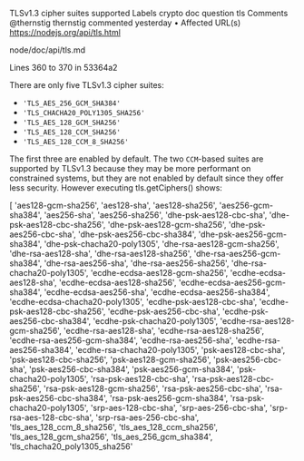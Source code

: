TLSv1.3 cipher suites supported
Labels
crypto
doc
question
tls
Comments
@thernstig thernstig commented yesterday • 
Affected URL(s)
https://nodejs.org/api/tls.html

node/doc/api/tls.md

Lines 360 to 370 in 53364a2

 There are only five TLSv1.3 cipher suites: 
  
 * `'TLS_AES_256_GCM_SHA384'` 
 * `'TLS_CHACHA20_POLY1305_SHA256'` 
 * `'TLS_AES_128_GCM_SHA256'` 
 * `'TLS_AES_128_CCM_SHA256'` 
 * `'TLS_AES_128_CCM_8_SHA256'` 
  
 The first three are enabled by default. The two `CCM`-based suites are supported 
 by TLSv1.3 because they may be more performant on constrained systems, but they 
 are not enabled by default since they offer less security. 
However executing tls.getCiphers() shows:

[
  'aes128-gcm-sha256',
  'aes128-sha',
  'aes128-sha256',
  'aes256-gcm-sha384',
  'aes256-sha',
  'aes256-sha256',
  'dhe-psk-aes128-cbc-sha',
  'dhe-psk-aes128-cbc-sha256',
  'dhe-psk-aes128-gcm-sha256',
  'dhe-psk-aes256-cbc-sha',
  'dhe-psk-aes256-cbc-sha384',
  'dhe-psk-aes256-gcm-sha384',
  'dhe-psk-chacha20-poly1305',
  'dhe-rsa-aes128-gcm-sha256',
  'dhe-rsa-aes128-sha',
  'dhe-rsa-aes128-sha256',
  'dhe-rsa-aes256-gcm-sha384',
  'dhe-rsa-aes256-sha',
  'dhe-rsa-aes256-sha256',
  'dhe-rsa-chacha20-poly1305',
  'ecdhe-ecdsa-aes128-gcm-sha256',
  'ecdhe-ecdsa-aes128-sha',
  'ecdhe-ecdsa-aes128-sha256',
  'ecdhe-ecdsa-aes256-gcm-sha384',
  'ecdhe-ecdsa-aes256-sha',
  'ecdhe-ecdsa-aes256-sha384',
  'ecdhe-ecdsa-chacha20-poly1305',
  'ecdhe-psk-aes128-cbc-sha',
  'ecdhe-psk-aes128-cbc-sha256',
  'ecdhe-psk-aes256-cbc-sha',
  'ecdhe-psk-aes256-cbc-sha384',
  'ecdhe-psk-chacha20-poly1305',
  'ecdhe-rsa-aes128-gcm-sha256',
  'ecdhe-rsa-aes128-sha',
  'ecdhe-rsa-aes128-sha256',
  'ecdhe-rsa-aes256-gcm-sha384',
  'ecdhe-rsa-aes256-sha',
  'ecdhe-rsa-aes256-sha384',
  'ecdhe-rsa-chacha20-poly1305',
  'psk-aes128-cbc-sha',
  'psk-aes128-cbc-sha256',
  'psk-aes128-gcm-sha256',
  'psk-aes256-cbc-sha',
  'psk-aes256-cbc-sha384',
  'psk-aes256-gcm-sha384',
  'psk-chacha20-poly1305',
  'rsa-psk-aes128-cbc-sha',
  'rsa-psk-aes128-cbc-sha256',
  'rsa-psk-aes128-gcm-sha256',
  'rsa-psk-aes256-cbc-sha',
  'rsa-psk-aes256-cbc-sha384',
  'rsa-psk-aes256-gcm-sha384',
  'rsa-psk-chacha20-poly1305',
  'srp-aes-128-cbc-sha',
  'srp-aes-256-cbc-sha',
  'srp-rsa-aes-128-cbc-sha',
  'srp-rsa-aes-256-cbc-sha',
  'tls_aes_128_ccm_8_sha256',
  'tls_aes_128_ccm_sha256',
  'tls_aes_128_gcm_sha256',
  'tls_aes_256_gcm_sha384',
  'tls_chacha20_poly1305_sha256'
